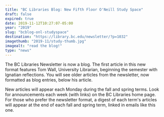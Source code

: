 ```yaml
---
title: "BC Libraries Blog: New Fifth Floor O'Neill Study Space"
draft: false
expired: true
date: 2019-11-12T10:27:07-05:00
year: "2019"
slug: "bcblog-onl-studyspace"
destination: "https://library.bc.edu/newsletter/?p=1032"
imagethumb: "2019-11/study-thumb.jpg"
imagealt: "read the blog!"
type: "news"
---
```


The BC Libraries Newsletter is now a blog. The first article in this new format features Tom Wall, University Librarian, beginning the semester with Ignatian reflections. You will see older articles from the newsletter, now formatted as blog entries, below his article.

New articles will appear each Monday during the fall and spring terms. Look for announcements each week (with links) on the BC Libraries home page. For those who prefer the newsletter format, a digest of each term's articles will appear at the end of each fall and spring term, linked in emails like this one.
